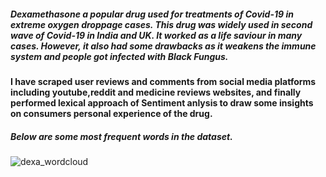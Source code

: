 ##### Dexamethasone a popular drug used for treatments of Covid-19 in extreme oxygen droppage cases. This drug was widely used in second wave of Covid-19 in India and UK. It worked as a life saviour in many cases.  However, it also had some drawbacks as it weakens the immune system and people got infected with Black Fungus. 

#### I have scraped user reviews and comments from social media platforms including youtube,reddit and medicine reviews websites, and finally performed lexical approach of Sentiment anlysis to draw some insights on consumers personal experience of the drug.

##### Below are some most frequent words in the dataset.
![dexa_wordcloud](https://user-images.githubusercontent.com/76424351/229580271-59613d14-75d0-4d7a-ba53-33c6f8e1f6a2.png)
